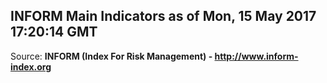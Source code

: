 ## INFORM Main Indicators as of Mon, 15 May 2017 17:20:14 GMT

Source: **INFORM (Index For Risk Management) - http://www.inform-index.org**